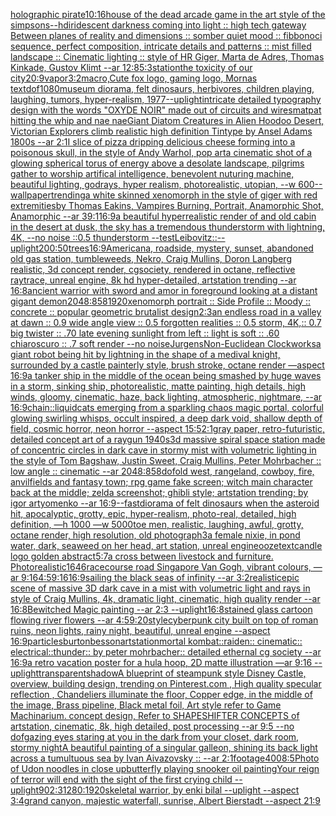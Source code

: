 [holographic pirate](https://www.ebank.nz/aiartgenerator?category=holographic%20pirate)[10:16](https://www.ebank.nz/aiartgenerator?category=10%3A16)[house of the dead arcade game in the art style of the simpsons](https://www.ebank.nz/aiartgenerator?category=house%20of%20the%20dead%20arcade%20game%20in%20the%20art%20style%20of%20the%20simpsons)[--hd](https://www.ebank.nz/aiartgenerator?category=--hd)[iridescent darkness coming into light :: high tech gateway Between planes of reality and dimensions :: somber quiet mood :: fibbonoci sequence, perfect composition, intricate details and patterns :: mist filled landscape :: Cinematic lighting :: style of HR Giger, Marta de Adres, Thomas Kinkade, Gustov Klimt --ar 12:8](https://www.ebank.nz/aiartgenerator?category=iridescent%20darkness%20coming%20into%20light%20%3A%3A%20high%20tech%20gateway%20Between%20planes%20of%20reality%20and%20dimensions%20%3A%3A%20somber%20quiet%20mood%20%3A%3A%20fibbonoci%20sequence%2C%20perfect%20composition%2C%20intricate%20details%20and%20patterns%20%3A%3A%20mist%20filled%20landscape%20%3A%3A%20Cinematic%20lighting%20%3A%3A%20style%20of%20HR%20Giger%2C%20Marta%20de%20Adres%2C%20Thomas%20Kinkade%2C%20Gustov%20Klimt%20--ar%2012%3A8)[5:3](https://www.ebank.nz/aiartgenerator?category=5%3A3)[station](https://www.ebank.nz/aiartgenerator?category=station)[the toxicity of our city](https://www.ebank.nz/aiartgenerator?category=the%20toxicity%20of%20our%20city)[20:9](https://www.ebank.nz/aiartgenerator?category=20%3A9)[vapor](https://www.ebank.nz/aiartgenerator?category=vapor)[3:2](https://www.ebank.nz/aiartgenerator?category=3%3A2)[macro,](https://www.ebank.nz/aiartgenerator?category=macro%2C)[Cute fox logo, gaming logo, Mornas text](https://www.ebank.nz/aiartgenerator?category=Cute%20fox%20logo%2C%20gaming%20logo%2C%20Mornas%20text)[dof](https://www.ebank.nz/aiartgenerator?category=dof)[1080](https://www.ebank.nz/aiartgenerator?category=1080)[museum diorama, felt dinosaurs, herbivores, children playing, laughing, tumors, hyper-realism, 1977](https://www.ebank.nz/aiartgenerator?category=museum%20diorama%2C%20felt%20dinosaurs%2C%20herbivores%2C%20children%20playing%2C%20laughing%2C%20tumors%2C%20hyper-realism%2C%201977)[--uplight](https://www.ebank.nz/aiartgenerator?category=--uplight)[intricate detailed typography design with the words "OXYDE NOIR" made out of circuits and wires](https://www.ebank.nz/aiartgenerator?category=intricate%20detailed%20typography%20design%20with%20the%20words%20%22OXYDE%20NOIR%22%20made%20out%20of%20circuits%20and%20wires)[matpat hitting the whip and nae nae](https://www.ebank.nz/aiartgenerator?category=matpat%20hitting%20the%20whip%20and%20nae%20nae)[Giant Diatom Creatures in Alien Hoodoo Desert, Victorian Explorers  climb realistic high definition Tintype by Ansel Adams 1800s --ar 2:1](https://www.ebank.nz/aiartgenerator?category=Giant%20Diatom%20Creatures%20in%20Alien%20Hoodoo%20Desert%2C%20Victorian%20Explorers%20%20climb%20realistic%20high%20definition%20Tintype%20by%20Ansel%20Adams%201800s%20--ar%202%3A1)[I slice of pizza dripping delicious cheese forming into a poisonous skull, in the style of Andy Warhol, pop art](https://www.ebank.nz/aiartgenerator?category=I%20slice%20of%20pizza%20dripping%20delicious%20cheese%20forming%20into%20a%20poisonous%20skull%2C%20in%20the%20style%20of%20Andy%20Warhol%2C%20pop%20art)[a cinematic shot of a glowing spherical torus of energy above a desolate landscape, pilgrims gather to worship artifical intelligence, benevolent nuturing machine, beautiful lighting, godrays, hyper realism, photorealistic, utopian, --w 600](https://www.ebank.nz/aiartgenerator?category=a%20cinematic%20shot%20of%20a%20glowing%20spherical%20torus%20of%20energy%20above%20a%20desolate%20landscape%2C%20pilgrims%20gather%20to%20worship%20artifical%20intelligence%2C%20benevolent%20nuturing%20machine%2C%20beautiful%20lighting%2C%20godrays%2C%20hyper%20realism%2C%20photorealistic%2C%20utopian%2C%20--w%20600)[--wallpaper](https://www.ebank.nz/aiartgenerator?category=--wallpaper)[trending](https://www.ebank.nz/aiartgenerator?category=trending)[a white skinned xenomorph in the style of giger with red extremities](https://www.ebank.nz/aiartgenerator?category=a%20white%20skinned%20xenomorph%20in%20the%20style%20of%20giger%20with%20red%20extremities)[by Thomas Eakins, Vampires Burning, Portrait, Anamorphic Shot, Anamorphic --ar 39:1](https://www.ebank.nz/aiartgenerator?category=by%20Thomas%20Eakins%2C%20Vampires%20Burning%2C%20Portrait%2C%20Anamorphic%20Shot%2C%20Anamorphic%20--ar%2039%3A1)[16:9](https://www.ebank.nz/aiartgenerator?category=16%3A9)[a beautiful hyperrealistic render of and old cabin in the desert at dusk, the sky has a tremendous thunderstorm with lightning, 4K, --no noise ::0.5 thunderstorm --test](https://www.ebank.nz/aiartgenerator?category=a%20beautiful%20hyperrealistic%20render%20of%20and%20old%20cabin%20in%20the%20desert%20at%20dusk%2C%20the%20sky%20has%20a%20tremendous%20thunderstorm%20with%20lightning%2C%204K%2C%20--no%20noise%20%3A%3A0.5%20thunderstorm%20--test)[Leibovitz::](https://www.ebank.nz/aiartgenerator?category=Leibovitz%3A%3A)[--uplight](https://www.ebank.nz/aiartgenerator?category=--uplight)[200:50](https://www.ebank.nz/aiartgenerator?category=200%3A50)[trees](https://www.ebank.nz/aiartgenerator?category=trees)[16:9](https://www.ebank.nz/aiartgenerator?category=16%3A9)[Americana, roadside, mystery, sunset, abandoned old gas station, tumbleweeds, Nekro, Craig Mullins, Doron Langberg realistic, 3d concept render, cgsociety, rendered in octane, reflective raytrace, unreal engine, 8k hd hyper-detailed, artstation trending --ar 16:8](https://www.ebank.nz/aiartgenerator?category=Americana%2C%20roadside%2C%20mystery%2C%20sunset%2C%20abandoned%20old%20gas%20station%2C%20tumbleweeds%2C%20Nekro%2C%20Craig%20Mullins%2C%20Doron%20Langberg%20realistic%2C%203d%20concept%20render%2C%20cgsociety%2C%20rendered%20in%20octane%2C%20reflective%20raytrace%2C%20unreal%20engine%2C%208k%20hd%20hyper-detailed%2C%20artstation%20trending%20--ar%2016%3A8)[ancient warrior with sword and amor in foreground looking at a distant gigant demon](https://www.ebank.nz/aiartgenerator?category=ancient%20warrior%20with%20sword%20and%20amor%20in%20foreground%20looking%20at%20a%20distant%20gigant%20demon)[2048:858](https://www.ebank.nz/aiartgenerator?category=2048%3A858)[1920](https://www.ebank.nz/aiartgenerator?category=1920)[xenomorph portrait :: Side Profile :: Moody :: concrete :: popular geometric brutalist design](https://www.ebank.nz/aiartgenerator?category=xenomorph%20portrait%20%3A%3A%20Side%20Profile%20%3A%3A%20Moody%20%3A%3A%20concrete%20%3A%3A%20popular%20geometric%20brutalist%20design)[2:3](https://www.ebank.nz/aiartgenerator?category=2%3A3)[an endless road in a valley at dawn :: 0.9 wide angle view :: 0.5 forgotten realities :: 0.5 storm, 4K,:: 0.7 big twister :: .70 late evening sunlight from left :: light is soft :: .60 chiaroscuro  :: .7 soft render --no noise](https://www.ebank.nz/aiartgenerator?category=an%20endless%20road%20in%20a%20valley%20at%20dawn%20%3A%3A%200.9%20wide%20angle%20view%20%3A%3A%200.5%20forgotten%20realities%20%3A%3A%200.5%20storm%2C%204K%2C%3A%3A%200.7%20big%20twister%20%3A%3A%20.70%20late%20evening%20sunlight%20from%20left%20%3A%3A%20light%20is%20soft%20%3A%3A%20.60%20chiaroscuro%20%20%3A%3A%20.7%20soft%20render%20--no%20noise)[Jurgens](https://www.ebank.nz/aiartgenerator?category=Jurgens)[Non-Euclidean Clockworks](https://www.ebank.nz/aiartgenerator?category=Non-Euclidean%20Clockworks)[a giant robot being hit by lightning in the shape of a medival knight, surrounded by a castle painterly style, brush stroke, octane render —aspect 16:9](https://www.ebank.nz/aiartgenerator?category=a%20giant%20robot%20being%20hit%20by%20lightning%20in%20the%20shape%20of%20a%20medival%20knight%2C%20surrounded%20by%20a%20castle%20painterly%20style%2C%20brush%20stroke%2C%20octane%20render%20%E2%80%94aspect%2016%3A9)[a tanker ship in the middle of the ocean being smashed by huge waves in a storm, sinking ship,  photorealistic, matte painting, high details, high winds, gloomy, cinematic, haze, back lighting, atmospheric, nightmare, --ar 16:9](https://www.ebank.nz/aiartgenerator?category=a%20tanker%20ship%20in%20the%20middle%20of%20the%20ocean%20being%20smashed%20by%20huge%20waves%20in%20a%20storm%2C%20sinking%20ship%2C%20%20photorealistic%2C%20matte%20painting%2C%20high%20details%2C%20high%20winds%2C%20gloomy%2C%20cinematic%2C%20haze%2C%20back%20lighting%2C%20atmospheric%2C%20nightmare%2C%20--ar%2016%3A9)[chain::](https://www.ebank.nz/aiartgenerator?category=chain%3A%3A)[liquid](https://www.ebank.nz/aiartgenerator?category=liquid)[cats emerging from a sparkling chaos magic portal, colorful glowing swirling whisps, occult inspired, a deep dark void, shallow depth of field, cosmic horror, neon horror --aspect 15:5](https://www.ebank.nz/aiartgenerator?category=cats%20emerging%20from%20a%20sparkling%20chaos%20magic%20portal%2C%20colorful%20glowing%20swirling%20whisps%2C%20occult%20inspired%2C%20a%20deep%20dark%20void%2C%20shallow%20depth%20of%20field%2C%20cosmic%20horror%2C%20neon%20horror%20--aspect%2015%3A5)[2:1](https://www.ebank.nz/aiartgenerator?category=2%3A1)[gray paper, retro-futuristic, detailed concept art of a raygun  1940s](https://www.ebank.nz/aiartgenerator?category=gray%20paper%2C%20retro-futuristic%2C%20detailed%20concept%20art%20of%20a%20raygun%20%201940s)[3d massive spiral space station made of concentric circles in dark cave in stormy mist with volumetric lighting in the style of Tom Bagshaw, Justin Sweet, Craig Mullins, Peter Mohrbacher :: low angle :: cinematic --ar 2048:858](https://www.ebank.nz/aiartgenerator?category=3d%20massive%20spiral%20space%20station%20made%20of%20concentric%20circles%20in%20dark%20cave%20in%20stormy%20mist%20with%20volumetric%20lighting%20in%20the%20style%20of%20Tom%20Bagshaw%2C%20Justin%20Sweet%2C%20Craig%20Mullins%2C%20Peter%20Mohrbacher%20%3A%3A%20low%20angle%20%3A%3A%20cinematic%20--ar%202048%3A858)[dof](https://www.ebank.nz/aiartgenerator?category=dof)[](https://www.ebank.nz/aiartgenerator?category=)[old west, rangeland, cowboy, fire, anvil](https://www.ebank.nz/aiartgenerator?category=old%20west%2C%20rangeland%2C%20cowboy%2C%20fire%2C%20anvil)[fields and fantasy town; rpg game fake screen; witch main character back at the middle; zelda screenshot; ghibli style; artstation trending; by igor artyomenko --ar 16:9](https://www.ebank.nz/aiartgenerator?category=fields%20and%20fantasy%20town%3B%20rpg%20game%20fake%20screen%3B%20witch%20main%20character%20back%20at%20the%20middle%3B%20zelda%20screenshot%3B%20ghibli%20style%3B%20artstation%20trending%3B%20by%20igor%20artyomenko%20--ar%2016%3A9)[--fast](https://www.ebank.nz/aiartgenerator?category=--fast)[diorama of felt dinosaurs when the asteroid hit, apocalyptic, grotty, epic, hyper-realism, photo-real, detailed, high definition, —h 1000 —w 5000](https://www.ebank.nz/aiartgenerator?category=diorama%20of%20felt%20dinosaurs%20when%20the%20asteroid%20hit%2C%20apocalyptic%2C%20grotty%2C%20epic%2C%20hyper-realism%2C%20photo-real%2C%20detailed%2C%20high%20definition%2C%20%E2%80%94h%201000%20%E2%80%94w%205000)[toe men, realistic, laughing, awful, grotty, octane render, high resolution, old photograph](https://www.ebank.nz/aiartgenerator?category=toe%20men%2C%20realistic%2C%20laughing%2C%20awful%2C%20grotty%2C%20octane%20render%2C%20high%20resolution%2C%20old%20photograph)[3](https://www.ebank.nz/aiartgenerator?category=3)[a female nixie, in pond water, dark, seaweed on her head, art station, unreal engine](https://www.ebank.nz/aiartgenerator?category=a%20female%20nixie%2C%20in%20pond%20water%2C%20dark%2C%20seaweed%20on%20her%20head%2C%20art%20station%2C%20unreal%20engine)[ooze](https://www.ebank.nz/aiartgenerator?category=ooze)[text](https://www.ebank.nz/aiartgenerator?category=text)[candle logo golden abstract](https://www.ebank.nz/aiartgenerator?category=candle%20logo%20golden%20abstract)[5:7](https://www.ebank.nz/aiartgenerator?category=5%3A7)[a cross between livestock and furniture. Photorealistic](https://www.ebank.nz/aiartgenerator?category=a%20cross%20between%20livestock%20and%20furniture.%20Photorealistic)[1646](https://www.ebank.nz/aiartgenerator?category=1646)[racecourse road Singapore Van Gogh, vibrant colours, —ar 9:16](https://www.ebank.nz/aiartgenerator?category=racecourse%20road%20Singapore%20Van%20Gogh%2C%20vibrant%20colours%2C%20%E2%80%94ar%209%3A16)[4:5](https://www.ebank.nz/aiartgenerator?category=4%3A5)[9:16](https://www.ebank.nz/aiartgenerator?category=9%3A16)[16:9](https://www.ebank.nz/aiartgenerator?category=16%3A9)[sailing the black seas of infinity --ar 3:2](https://www.ebank.nz/aiartgenerator?category=sailing%20the%20black%20seas%20of%20infinity%20--ar%203%3A2)[realistic](https://www.ebank.nz/aiartgenerator?category=realistic)[epic scene of massive 3D dark cave in a mist with volumetric light and rays in style of Craig Mullins, 4k, dramatic light, cinematic, high quality render --ar 16:8](https://www.ebank.nz/aiartgenerator?category=epic%20scene%20of%20massive%203D%20dark%20cave%20in%20a%20mist%20with%20volumetric%20light%20and%20rays%20in%20style%20of%20Craig%20Mullins%2C%204k%2C%20dramatic%20light%2C%20cinematic%2C%20high%20quality%20render%20--ar%2016%3A8)[Bewitched Magic painting --ar 2:3 --uplight](https://www.ebank.nz/aiartgenerator?category=Bewitched%20Magic%20painting%20--ar%202%3A3%20--uplight)[16:8](https://www.ebank.nz/aiartgenerator?category=16%3A8)[stained glass cartoon flowing river flowers --ar 4:5](https://www.ebank.nz/aiartgenerator?category=stained%20glass%20cartoon%20flowing%20river%20flowers%20--ar%204%3A5)[9:20](https://www.ebank.nz/aiartgenerator?category=9%3A20)[style](https://www.ebank.nz/aiartgenerator?category=style)[cyberpunk city built on top of roman ruins, neon lights, rainy night, beautiful, unreal engine --aspect 16:9](https://www.ebank.nz/aiartgenerator?category=cyberpunk%20city%20built%20on%20top%20of%20roman%20ruins%2C%20neon%20lights%2C%20rainy%20night%2C%20beautiful%2C%20unreal%20engine%20--aspect%2016%3A9)[particles](https://www.ebank.nz/aiartgenerator?category=particles)[burton](https://www.ebank.nz/aiartgenerator?category=burton)[besson](https://www.ebank.nz/aiartgenerator?category=besson)[artstation](https://www.ebank.nz/aiartgenerator?category=artstation)[mortal kombat::raiden:: cinematic:: electrical::thunder:: by peter mohrbacher:: detailed ethernal cg society --ar 16:9](https://www.ebank.nz/aiartgenerator?category=mortal%20kombat%3A%3Araiden%3A%3A%20cinematic%3A%3A%20electrical%3A%3Athunder%3A%3A%20by%20peter%20mohrbacher%3A%3A%20detailed%20ethernal%20cg%20society%20--ar%2016%3A9)[a retro vacation poster for a hula hoop, 2D matte illustration —ar 9:16 --uplight](https://www.ebank.nz/aiartgenerator?category=a%20retro%20vacation%20poster%20for%20a%20hula%20hoop%2C%202D%20matte%20illustration%20%E2%80%94ar%209%3A16%20--uplight)[transparent](https://www.ebank.nz/aiartgenerator?category=transparent)[shadow](https://www.ebank.nz/aiartgenerator?category=shadow)[A blueprint of steampunk style Disney Castle,  overview, building design,  trending on Pinterest.com  , High quality specular reflection ,  Chandeliers illuminate the floor, Copper  edge, in the middle of the image, Brass pipeline,  Black metal foil,  Art style refer to Game Machinarium.  concept design, Refer to SHAPESHIFTER CONCEPTS  of artstation, cinematic,  8k, high detailed,  post processing    --ar 9:5   --no dof](https://www.ebank.nz/aiartgenerator?category=A%20blueprint%20of%20steampunk%20style%20Disney%20Castle%2C%20%20overview%2C%20building%20design%2C%20%20trending%20on%20Pinterest.com%20%20%2C%20High%20quality%20specular%20reflection%20%2C%20%20Chandeliers%20illuminate%20the%20floor%2C%20Copper%20%20edge%2C%20in%20the%20middle%20of%20the%20image%2C%20Brass%20pipeline%2C%20%20Black%20metal%20foil%2C%20%20Art%20style%20refer%20to%20Game%20Machinarium.%20%20concept%20design%2C%20Refer%20to%20SHAPESHIFTER%20CONCEPTS%20%20of%20artstation%2C%20cinematic%2C%20%208k%2C%20high%20detailed%2C%20%20post%20processing%20%20%20%20--ar%209%3A5%20%20%20--no%20dof)[gazing eyes staring at you in the dark from your closet, dark room, stormy night](https://www.ebank.nz/aiartgenerator?category=gazing%20eyes%20staring%20at%20you%20in%20the%20dark%20from%20your%20closet%2C%20dark%20room%2C%20stormy%20night)[A beautiful painting of a singular galleon, shining its back light across a tumultuous sea by Ivan Aivazovsky :: --ar 2:1](https://www.ebank.nz/aiartgenerator?category=A%20beautiful%20painting%20of%20a%20singular%20galleon%2C%20shining%20its%20back%20light%20across%20a%20tumultuous%20sea%20by%20Ivan%20Aivazovsky%20%3A%3A%20--ar%202%3A1)[footage](https://www.ebank.nz/aiartgenerator?category=footage)[400](https://www.ebank.nz/aiartgenerator?category=400)[8:5](https://www.ebank.nz/aiartgenerator?category=8%3A5)[Photo of Udon noodles in close up](https://www.ebank.nz/aiartgenerator?category=Photo%20of%20Udon%20noodles%20in%20close%20up)[butterfly playing snooker oil painting](https://www.ebank.nz/aiartgenerator?category=butterfly%20playing%20snooker%20oil%20painting)[Your reign of terror will end with the sight of the first crying child --uplight](https://www.ebank.nz/aiartgenerator?category=Your%20reign%20of%20terror%20will%20end%20with%20the%20sight%20of%20the%20first%20crying%20child%20--uplight)[90](https://www.ebank.nz/aiartgenerator?category=90)[2:3](https://www.ebank.nz/aiartgenerator?category=2%3A3)[1280:1920](https://www.ebank.nz/aiartgenerator?category=1280%3A1920)[skeletal warrior, by enki bilal --uplight --aspect 3:4](https://www.ebank.nz/aiartgenerator?category=skeletal%20warrior%2C%20by%20enki%20bilal%20--uplight%20--aspect%203%3A4)[grand canyon, majestic waterfall, sunrise, Albert Bierstadt --aspect 21:9](https://www.ebank.nz/aiartgenerator?category=grand%20canyon%2C%20majestic%20waterfall%2C%20sunrise%2C%20Albert%20Bierstadt%20--aspect%2021%3A9)